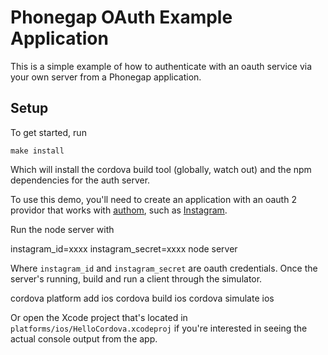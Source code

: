 # Phonegap OAuth Example Application

This is a simple example of how to authenticate with an oauth service
via your own server from a Phonegap application.

## Setup

To get started, run

    make install

Which will install the cordova build tool (globally, watch out) and the
npm dependencies for the auth server.

To use this demo, you'll need to create an application with an oauth 2
providor that works with [authom](https://github.com/jed/authom), such
as [Instagram](http://instagram.com/developer/clients/register/).

Run the node server with

  instagram_id=xxxx instagram_secret=xxxx node server

Where `instagram_id` and `instagram_secret` are oauth credentials. Once
the server's running, build and run a client through the simulator.

  cordova platform add ios
  cordova build ios
  cordova simulate ios

Or open the Xcode project that's located in
`platforms/ios/HelloCordova.xcodeproj` if you're interested in seeing
the actual console output from the app.


